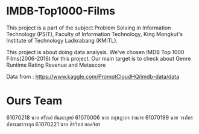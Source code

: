 # IMDB-Top1000-Films
This project is a part of the subject Problem Solving in Information Technology (PSIT), Faculty of Information Technology, King Mongkut's Institute of Technology Ladkrabang (KMITL).

This project is about doing data analysis. We've chosen IMDB Top 1000 Films(2006-2016) for this project. Our main target is to check about Genre Runtime Rating Revenue and Metascore

Data from : https://www.kaggle.com/PromptCloudHQ/imdb-data/data

# Ours Team
  61070218 นาย ศรัณย์ ยันตะบุษย์
  61070006 นาย กฤษฎาภา ง่วนจร
  61070199 นาย วรภัทร ภัทรเมธาวรกุล
  61070221 นาย ศิรวิทย์ ยอดจิตร

